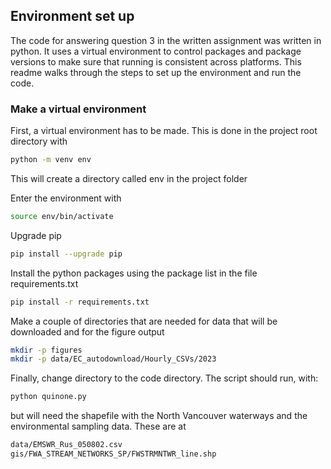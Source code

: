 ## Environment set up

The code for answering question 3 in the written assignment was written in python. It uses a virtual environment to control packages and package versions to make sure that running is consistent across platforms. This readme walks through the steps to set up the environment and run the code.

### Make a virtual environment

First, a virtual environment has to be made. This is done in the project root directory with

```bash
python -m venv env
```

This will create a directory called env in the project folder

Enter the environment with

```bash
source env/bin/activate
```

Upgrade pip

```bash
pip install --upgrade pip
```

Install the python packages using the package list in the file requirements.txt

```bash
pip install -r requirements.txt
```

Make a couple of directories that are needed for data that will be downloaded and for the figure output

```bash
mkdir -p figures
mkdir -p data/EC_autodownload/Hourly_CSVs/2023
```

Finally, change directory to the code directory. The script should run, with:

```bash
python quinone.py
```

but will need the shapefile with the North Vancouver waterways and the environmental sampling data. These are at

```bash
data/EMSWR_Rus_050802.csv
gis/FWA_STREAM_NETWORKS_SP/FWSTRMNTWR_line.shp
```


